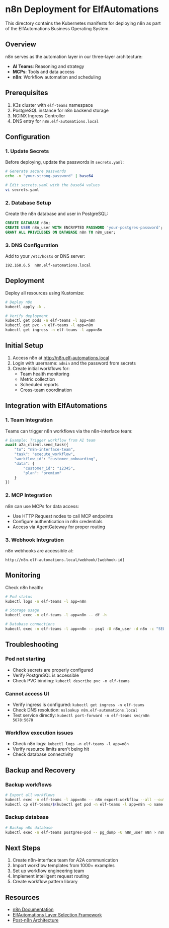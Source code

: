 # n8n Deployment for ElfAutomations

This directory contains the Kubernetes manifests for deploying n8n as part of the ElfAutomations Business Operating System.

## Overview

n8n serves as the automation layer in our three-layer architecture:
- **AI Teams**: Reasoning and strategy
- **MCPs**: Tools and data access
- **n8n**: Workflow automation and scheduling

## Prerequisites

1. K3s cluster with `elf-teams` namespace
2. PostgreSQL instance for n8n backend storage
3. NGINX Ingress Controller
4. DNS entry for `n8n.elf-automations.local`

## Configuration

### 1. Update Secrets

Before deploying, update the passwords in `secrets.yaml`:

```bash
# Generate secure passwords
echo -n "your-strong-password" | base64

# Edit secrets.yaml with the base64 values
vi secrets.yaml
```

### 2. Database Setup

Create the n8n database and user in PostgreSQL:

```sql
CREATE DATABASE n8n;
CREATE USER n8n_user WITH ENCRYPTED PASSWORD 'your-postgres-password';
GRANT ALL PRIVILEGES ON DATABASE n8n TO n8n_user;
```

### 3. DNS Configuration

Add to your `/etc/hosts` or DNS server:
```
192.168.6.5  n8n.elf-automations.local
```

## Deployment

Deploy all resources using Kustomize:

```bash
# Deploy n8n
kubectl apply -k .

# Verify deployment
kubectl get pods -n elf-teams -l app=n8n
kubectl get pvc -n elf-teams -l app=n8n
kubectl get ingress -n elf-teams -l app=n8n
```

## Initial Setup

1. Access n8n at http://n8n.elf-automations.local
2. Login with username: `admin` and the password from secrets
3. Create initial workflows for:
   - Team health monitoring
   - Metric collection
   - Scheduled reports
   - Cross-team coordination

## Integration with ElfAutomations

### 1. Team Integration

Teams can trigger n8n workflows via the n8n-interface team:

```python
# Example: Trigger workflow from AI team
await a2a_client.send_task({
    "to": "n8n-interface-team",
    "task": "execute_workflow",
    "workflow_id": "customer_onboarding",
    "data": {
        "customer_id": "12345",
        "plan": "premium"
    }
})
```

### 2. MCP Integration

n8n can use MCPs for data access:
- Use HTTP Request nodes to call MCP endpoints
- Configure authentication in n8n credentials
- Access via AgentGateway for proper routing

### 3. Webhook Integration

n8n webhooks are accessible at:
```
http://n8n.elf-automations.local/webhook/[webhook-id]
```

## Monitoring

Check n8n health:
```bash
# Pod status
kubectl logs -n elf-teams -l app=n8n

# Storage usage
kubectl exec -n elf-teams -l app=n8n -- df -h

# Database connections
kubectl exec -n elf-teams -l app=n8n -- psql -U n8n_user -d n8n -c "SELECT count(*) FROM pg_stat_activity;"
```

## Troubleshooting

### Pod not starting
- Check secrets are properly configured
- Verify PostgreSQL is accessible
- Check PVC binding: `kubectl describe pvc -n elf-teams`

### Cannot access UI
- Verify ingress is configured: `kubectl get ingress -n elf-teams`
- Check DNS resolution: `nslookup n8n.elf-automations.local`
- Test service directly: `kubectl port-forward -n elf-teams svc/n8n 5678:5678`

### Workflow execution issues
- Check n8n logs: `kubectl logs -n elf-teams -l app=n8n`
- Verify resource limits aren't being hit
- Check database connectivity

## Backup and Recovery

### Backup workflows
```bash
# Export all workflows
kubectl exec -n elf-teams -l app=n8n -- n8n export:workflow --all --output=/tmp/workflows.json
kubectl cp elf-teams/$(kubectl get pod -n elf-teams -l app=n8n -o name | cut -d/ -f2):/tmp/workflows.json ./workflows-backup.json
```

### Backup database
```bash
# Backup n8n database
kubectl exec -n elf-teams postgres-pod -- pg_dump -U n8n_user n8n > n8n-backup.sql
```

## Next Steps

1. Create n8n-interface team for A2A communication
2. Import workflow templates from 1000+ examples
3. Set up workflow engineering team
4. Implement intelligent request routing
5. Create workflow pattern library

## Resources

- [n8n Documentation](https://docs.n8n.io)
- [ElfAutomations Layer Selection Framework](/docs/LAYER_SELECTION_FRAMEWORK.md)
- [Post-n8n Architecture](/docs/POST_N8N_ARCHITECTURE.md)